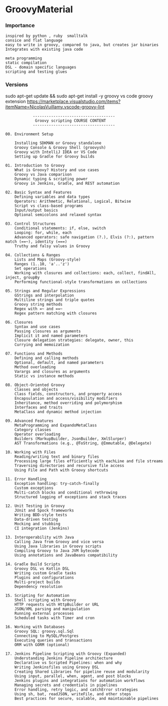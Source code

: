 # GroovyMaterial

### Importance
    inspired by python , ruby  smalltalk 
    consice and flat language
    easy to write in groovy, compared to java, but creates jar binaries
    Integrates with existing java code

    meta programming
    static compilation
    DSL - domain specific languages
    scripting and testing glues

### Versions

sudo apt-get update && sudo apt-get install -y groovy
vs code groovy extension 
    https://marketplace.visualstudio.com/items?itemName=NicolasVuillamy.vscode-groovy-lint


                ------------------------------------
                 Groovy scripting COURSE CONTENT
                ------------------------------------

    00. Environment Setup

        Installing SDKMAN or Groovy standalone
        Groovy Console & Groovy Shell (groovysh)
        Groovy with IntelliJ IDEA or VS Code
        Setting up Gradle for Groovy builds

    01. Introduction to Groovy
        What is Groovy? History and use cases
        Groovy vs Java comparison
        Dynamic typing & scripting power
        Groovy in Jenkins, Gradle, and REST automation

    02. Basic Syntax and Features
        Defining variables and data types
        Operators: Arithmetic, Relational, Logical, Bitwise
        Script vs class-based programs
        Input/output basics
        Optional semicolons and relaxed syntax

    03. Control Structures
        Conditional statements: if, else, switch
        Looping: for, while, each
        Advanced operators: safe navigation (?.), Elvis (?:), pattern match (==~), identity (===)
        Truthy and falsy values in Groovy

    04. Collections & Ranges
        Lists and Maps (Groovy-style)
        Ranges (1..10, 'a'..'z')
        Set operations
        Working with closures and collections: each, collect, findAll, inject, groupBy
        Performing functional-style transformations on collections

    05. Strings and Regular Expressions
        GStrings and interpolation
        Multiline strings and triple quotes
        Groovy string methods
        Regex with =~ and ==~
        Regex pattern matching with closures

    06. Closures
        Syntax and use cases
        Passing closures as arguments
        Implicit it and named parameters
        Closure delegation strategies: delegate, owner, this
        Currying and memoization

    07. Functions and Methods
        Defining and calling methods
        Optional, default, and named parameters
        Method overloading
        Varargs and closures as arguments
        Static vs instance methods

    08. Object-Oriented Groovy
        Classes and objects
        Class fields, constructors, and property access
        Encapsulation and access/visibility modifiers
        Inheritance, method overriding and polymorphism
        Interfaces and traits
        MetaClass and dynamic method injection

    09. Advanced Features
        MetaProgramming and ExpandoMetaClass
        Category classes
        Operator overloading
        Builders (MarkupBuilder, JsonBuilder, XmlSlurper)
        AST Transformations (e.g., @ToString, @Immutable, @Delegate)

    10. Working with Files
        Reading/writing text and binary files
        Processing large files efficiently with eachLine and file streams
        Traversing directories and recursive file access
        Using File and Path with Groovy shortcuts

    11. Error Handling
        Exception handling: try-catch-finally
        Custom exceptions
        Multi-catch blocks and conditional rethrowing
        Structured logging of exceptions and stack traces

    12. Unit Testing in Groovy
        JUnit and Spock frameworks
        Writing BDD-style tests
        Data-driven testing
        Mocking and stubbing
        CI integration (Jenkins)

    13. Interoperability with Java
        Calling Java from Groovy and vice versa
        Using Java libraries in Groovy scripts
        Compiling Groovy to Java JVM bytecode
        Using annotations and JavaBeans compatibility

    14. Gradle Build Scripts
        Groovy DSL vs Kotlin DSL
        Writing custom Gradle tasks
        Plugins and configurations
        Multi-project builds
        Dependency resolution

    15. Scripting for Automation
        Shell scripting with Groovy
        HTTP requests with HttpBuilder or URL
        JSON/XML parsing and manipulation
        Running external processes
        Scheduled tasks with Timer and cron

    16. Working with Databases
        Groovy SQL: groovy.sql.Sql
        Connecting to MySQL/Postgres
        Executing queries and transactions
        ORM with GORM (optional)

    17. Jenkins Pipeline Scripting with Groovy (Expanded)
        Understanding Jenkins Pipeline architecture
        Declarative vs Scripted Pipelines: when and why
        Writing Jenkinsfiles using Groovy DSL
        Creating Shared Libraries for pipeline reuse and modularity
        Using input, parallel, when, agent, and post blocks
        Jenkins plugins and integrations for automation workflows
        Managing secrets and credentials in pipelines
        Error handling, retry logic, and catchError strategies
        Using sh, bat, readJSON, writeFile, and other steps
        Best practices for secure, scalable, and maintainable pipelines
